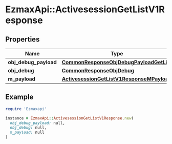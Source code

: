 # EzmaxApi::ActivesessionGetListV1Response

## Properties

| Name | Type | Description | Notes |
| ---- | ---- | ----------- | ----- |
| **obj_debug_payload** | [**CommonResponseObjDebugPayloadGetList**](CommonResponseObjDebugPayloadGetList.md) |  |  |
| **obj_debug** | [**CommonResponseObjDebug**](CommonResponseObjDebug.md) |  | [optional] |
| **m_payload** | [**ActivesessionGetListV1ResponseMPayload**](ActivesessionGetListV1ResponseMPayload.md) |  |  |

## Example

```ruby
require 'Ezmaxapi'

instance = EzmaxApi::ActivesessionGetListV1Response.new(
  obj_debug_payload: null,
  obj_debug: null,
  m_payload: null
)
```


